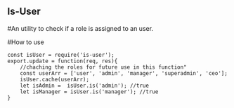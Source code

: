## Is-User

#An utility to check if a role is assigned to an user.

#How to use

```
const isUser = require('is-user');
export.update = function(req, res){
    //chaching the roles for future use in this function"
    const userArr = ['user', 'admin', 'manager', 'superadmin', 'ceo'];
    isUser.cache(userArr);
    let isAdmin =  isUser.is('admin'); //true
    let isManager = isUser.is('manager'); //true
}
```